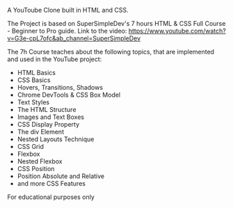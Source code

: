 A YouToube Clone built in HTML and CSS. 

The Project is based on SuperSimpleDev's 7 hours HTML & CSS Full Course - Beginner to Pro guide.
Link to the video: https://www.youtube.com/watch?v=G3e-cpL7ofc&ab_channel=SuperSimpleDev

The 7h Course teaches about the following topics, that are implemented and used in the YouTube project: 

- HTML Basics
- CSS Basics
- Hovers, Transitions, Shadows
- Chrome DevTools & CSS Box Model
- Text Styles
- The HTML Structure
- Images and Text Boxes
- CSS Display Property
- The div Element
- Nested Layouts Technique
- CSS Grid
- Flexbox
- Nested Flexbox
- CSS Position
- Position Absolute and Relative
- and more CSS Features

For educational purposes only
